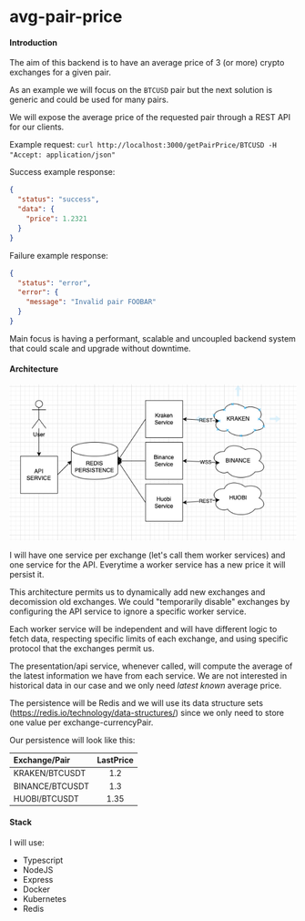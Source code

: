 # avg-pair-price

#### Introduction

The aim of this backend is to have an average price of 3 (or more) crypto exchanges for a given pair.

As an example we will focus on the `BTCUSD` pair but the next solution is generic and could be used for many pairs.

We will expose the average price of the requested pair through a REST API for our clients.

Example request:
`curl http://localhost:3000/getPairPrice/BTCUSD -H "Accept: application/json"`

Success example response:

```json
{
  "status": "success",
  "data": {
    "price": 1.2321
  }
}
```

Failure example response:

```json
{
  "status": "error",
  "error": {
    "message": "Invalid pair FOOBAR"
  }
}
```

Main focus is having a performant, scalable and uncoupled backend system that could scale and upgrade without downtime.

#### Architecture

![](images/architecture.png)

I will have one service per exchange (let's call them worker services) and one service for the API. Everytime a worker service has a new price it will persist it.

This architecture permits us to dynamically add new exchanges and decomission old exchanges. We could "temporarily disable" exchanges by configuring the API service to ignore a specific worker service.

Each worker service will be independent and will have different logic to fetch data, respecting specific limits of each exchange, and using specific protocol that the exchanges permit us.

The presentation/api service, whenever called, will compute the average of the latest information we have from each service. We are not interested in historical data in our case and we only need _latest known_ average price.

The persistence will be Redis and we will use its data structure sets (https://redis.io/technology/data-structures/) since we only need to store one value per exchange-currencyPair.

Our persistence will look like this:

| Exchange/Pair   | LastPrice |
| :-------------- | :-------: |
| KRAKEN/BTCUSDT  |    1.2    |
| BINANCE/BTCUSDT |    1.3    |
| HUOBI/BTCUSDT   |   1.35    |

#### Stack

I will use:

- Typescript
- NodeJS
- Express
- Docker
- Kubernetes
- Redis

